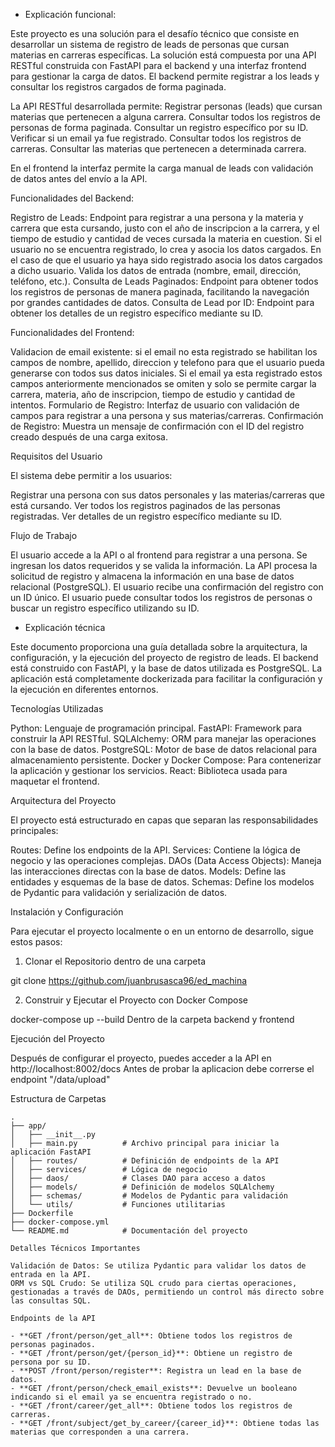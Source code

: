 - Explicación funcional:

Este proyecto es una solución para el desafío técnico que consiste en desarrollar un sistema de registro de leads de personas que cursan materias en carreras específicas. La solución está compuesta por una API RESTful construida con FastAPI para el backend y una interfaz frontend para gestionar la carga de datos. El backend permite registrar a los leads y consultar los registros cargados de forma paginada.

La API RESTful desarrollada permite:
Registrar personas (leads) que cursan materias que pertenecen a alguna carrera.
Consultar todos los registros de personas de forma paginada.
Consultar un registro específico por su ID.
Verificar si un email ya fue registrado.
Consultar todos los registros de carreras.
Consultar las materias que pertenecen a determinada carrera.

En el frontend la interfaz permite la carga manual de leads con validación de datos antes del envío a la API.

Funcionalidades del Backend:

Registro de Leads: Endpoint para registrar a una persona y la materia y carrera que esta cursando, justo con el año de inscripcion a la carrera, y el tiempo de estudio y cantidad de veces cursada la materia en cuestion. Si el usuario no se encuentra registrado, lo crea y asocia los datos cargados. En el caso de que el usuario ya haya sido registrado asocia los datos cargados a dicho usuario.
Valida los datos de entrada (nombre, email, dirección, teléfono, etc.).
Consulta de Leads Paginados: Endpoint para obtener todos los registros de personas de manera paginada, facilitando la navegación por grandes cantidades de datos.
Consulta de Lead por ID: Endpoint para obtener los detalles de un registro específico mediante su ID.

Funcionalidades del Frontend:

Validacion de email existente: si el email no esta registrado se habilitan los campos de nombre, apellido, direccion y telefono para que el usuario pueda generarse con todos sus datos iniciales. Si el email ya esta registrado estos campos anteriormente mencionados se omiten y solo se permite cargar la carrera, materia, año de inscripcion, tiempo de estudio y cantidad de intentos.
Formulario de Registro: Interfaz de usuario con validación de campos para registrar a una persona y sus materias/carreras.
Confirmación de Registro: Muestra un mensaje de confirmación con el ID del registro creado después de una carga exitosa.

Requisitos del Usuario

El sistema debe permitir a los usuarios:

Registrar una persona con sus datos personales y las materias/carreras que está cursando.
Ver todos los registros paginados de las personas registradas.
Ver detalles de un registro específico mediante su ID.

Flujo de Trabajo

El usuario accede a la API o al frontend para registrar a una persona.
Se ingresan los datos requeridos y se valida la información.
La API procesa la solicitud de registro y almacena la información en una base de datos relacional (PostgreSQL).
El usuario recibe una confirmación del registro con un ID único.
El usuario puede consultar todos los registros de personas o buscar un registro específico utilizando su ID.

- Explicación técnica

Este documento proporciona una guía detallada sobre la arquitectura, la configuración, y la ejecución del proyecto de registro de leads. El backend está construido con FastAPI, y la base de datos utilizada es PostgreSQL. La aplicación está completamente dockerizada para facilitar la configuración y la ejecución en diferentes entornos.

Tecnologías Utilizadas

Python: Lenguaje de programación principal.
FastAPI: Framework para construir la API RESTful.
SQLAlchemy: ORM para manejar las operaciones con la base de datos.
PostgreSQL: Motor de base de datos relacional para almacenamiento persistente.
Docker y Docker Compose: Para contenerizar la aplicación y gestionar los servicios.
React: Biblioteca usada para maquetar el frontend.

Arquitectura del Proyecto

El proyecto está estructurado en capas que separan las responsabilidades principales:

Routes: Define los endpoints de la API.
Services: Contiene la lógica de negocio y las operaciones complejas.
DAOs (Data Access Objects): Maneja las interacciones directas con la base de datos.
Models: Define las entidades y esquemas de la base de datos.
Schemas: Define los modelos de Pydantic para validación y serialización de datos.

Instalación y Configuración

Para ejecutar el proyecto localmente o en un entorno de desarrollo, sigue estos pasos:

1. Clonar el Repositorio dentro de una carpeta

git clone https://github.com/juanbrusasca96/ed_machina

2. Construir y Ejecutar el Proyecto con Docker Compose

docker-compose up --build
Dentro de la carpeta backend y frontend

Ejecución del Proyecto

Después de configurar el proyecto, puedes acceder a la API en http://localhost:8002/docs
Antes de probar la aplicacion debe correrse el endpoint "/data/upload"

Estructura de Carpetas

```
.
├── app/
│   ├── __init__.py
│   ├── main.py          # Archivo principal para iniciar la aplicación FastAPI
│   ├── routes/          # Definición de endpoints de la API
│   ├── services/        # Lógica de negocio
│   ├── daos/            # Clases DAO para acceso a datos
│   ├── models/          # Definición de modelos SQLAlchemy
│   ├── schemas/         # Modelos de Pydantic para validación
│   └── utils/           # Funciones utilitarias
├── Dockerfile
├── docker-compose.yml
└── README.md            # Documentación del proyecto

Detalles Técnicos Importantes

Validación de Datos: Se utiliza Pydantic para validar los datos de entrada en la API.
ORM vs SQL Crudo: Se utiliza SQL crudo para ciertas operaciones, gestionadas a través de DAOs, permitiendo un control más directo sobre las consultas SQL.

Endpoints de la API

- **GET /front/person/get_all**: Obtiene todos los registros de personas paginados.
- **GET /front/person/get/{person_id}**: Obtiene un registro de persona por su ID.
- **POST /front/person/register**: Registra un lead en la base de datos.
- **GET /front/person/check_email_exists**: Devuelve un booleano indicando si el email ya se encuentra registrado o no.
- **GET /front/career/get_all**: Obtiene todos los registros de carreras.
- **GET /front/subject/get_by_career/{career_id}**: Obtiene todas las materias que corresponden a una carrera.
